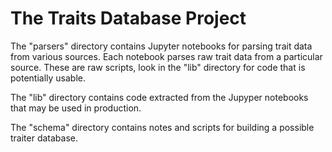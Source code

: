 # The Traits Database Project

The "parsers" directory contains Jupyter notebooks for parsing trait data from various sources. Each notebook parses raw trait data from a particular source. These are raw scripts, look in the "lib" directory for code that is potentially usable.

The "lib" directory contains code extracted from the Jupyper notebooks that may be used in production.

The "schema" directory contains notes and scripts for building a possible traiter database.
